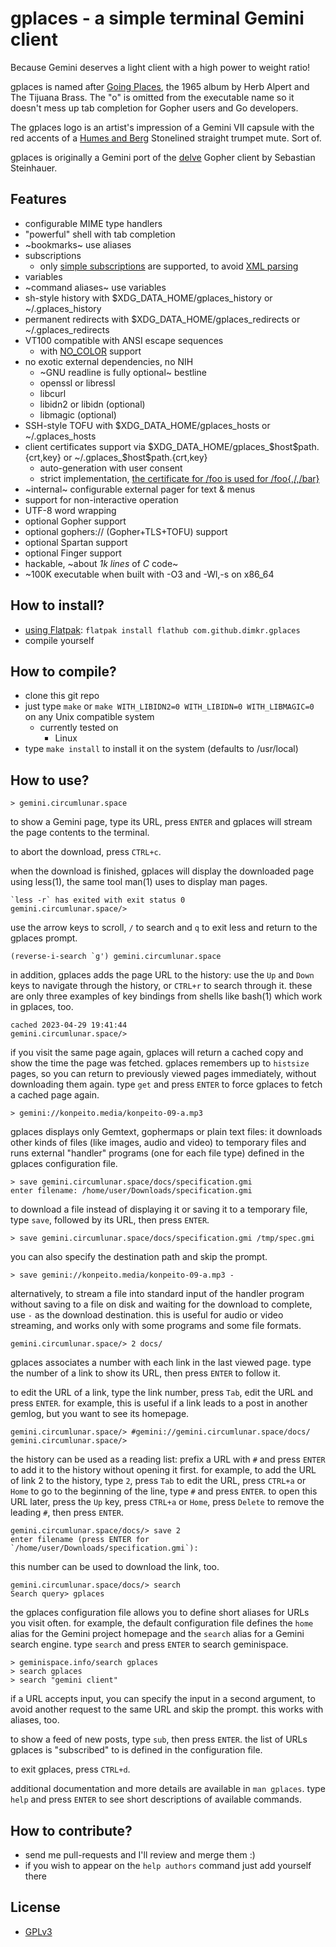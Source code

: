 # gplaces - a simple terminal Gemini client

Because Gemini deserves a light client with a high power to weight ratio!

gplaces is named after [Going Places](https://en.wikipedia.org/wiki/Going_Places_(Herb_Alpert_and_the_Tijuana_Brass_album)), the 1965 album by Herb Alpert and The Tijuana Brass. The "o" is omitted from the executable name so it doesn't mess up tab completion for Gopher users and Go developers.

The gplaces logo is an artist's impression of a Gemini VII capsule with the red accents of a [Humes and Berg](https://humesandberg.com) Stonelined straight trumpet mute. Sort of.

gplaces is originally a Gemini port of the [delve](https://github.com/kieselsteini/delve) Gopher client by Sebastian Steinhauer.

## Features
- configurable MIME type handlers
- "powerful" shell with tab completion
- ~bookmarks~ use aliases
- subscriptions
	- only [simple subscriptions](https://gemini.circumlunar.space/docs/companion/subscription.gmi) are supported, to avoid [XML parsing](https://cve.mitre.org/cgi-bin/cvekey.cgi?keyword=xml)
- variables
- ~command aliases~ use variables
- sh-style history with $XDG_DATA_HOME/gplaces_history or ~/.gplaces_history
- permanent redirects with $XDG_DATA_HOME/gplaces_redirects or ~/.gplaces_redirects
- VT100 compatible with ANSI escape sequences
	- with [NO_COLOR](https://no-color.org/) support
- no exotic external dependencies, no NIH
	- ~GNU readline is fully optional~ bestline
	- openssl or libressl
	- libcurl
	- libidn2 or libidn (optional)
	- libmagic (optional)
- SSH-style TOFU with $XDG_DATA_HOME/gplaces_hosts or ~/.gplaces_hosts
- client certificates support via $XDG_DATA_HOME/gplaces_$host$path.{crt,key} or ~/.gplaces_$host$path.{crt,key}
	- auto-generation with user consent
	- strict implementation, [the certificate for /foo is used for /foo{,/,/bar}](https://gitlab.com/gemini-specification/protocol/-/blob/75fdc58c6f76a8172ccd7dbf90824dd6146ed0b6/specification.gmi#L116)
- ~internal~ configurable external pager for text & menus
- support for non-interactive operation
- UTF-8 word wrapping
- optional Gopher support
- optional gophers:// (Gopher+TLS+TOFU) support
- optional Spartan support
- optional Finger support
- hackable, ~about *1k lines* of *C* code~
- ~100K executable when built with -O3 and -Wl,-s on x86_64

## How to install?
- [using Flatpak](https://flathub.org/apps/details/com.github.dimkr.gplaces): `flatpak install flathub com.github.dimkr.gplaces`
- compile yourself

## How to compile?
- clone this git repo
- just type `make` or `make WITH_LIBIDN2=0 WITH_LIBIDN=0 WITH_LIBMAGIC=0` on any Unix compatible system
	- currently tested on
		- Linux
- type `make install` to install it on the system (defaults to /usr/local)

## How to use?

    > gemini.circumlunar.space

to show a Gemini page, type its URL, press `ENTER` and gplaces will stream the page contents to the terminal.

to abort the download, press `CTRL+c`.

when the download is finished, gplaces will display the downloaded page using less(1), the same tool man(1) uses to display man pages.

    `less -r` has exited with exit status 0
    gemini.circumlunar.space/> 

use the arrow keys to scroll, `/` to search and `q` to exit less and return to the gplaces prompt.

    (reverse-i-search `g') gemini.circumlunar.space

in addition, gplaces adds the page URL to the history: use the `Up` and `Down` keys to navigate through the history, or `CTRL+r` to search through it. these are only three examples of key bindings from shells like bash(1) which work in gplaces, too.

    cached 2023-04-29 19:41:44
    gemini.circumlunar.space/> 

if you visit the same page again, gplaces will return a cached copy and show the time the page was fetched. gplaces remembers up to `histsize` pages, so you can return to previously viewed pages immediately, without downloading them again. type `get` and press `ENTER` to force gplaces to fetch a cached page again.

    > gemini://konpeito.media/konpeito-09-a.mp3

gplaces displays only Gemtext, gophermaps or plain text files: it downloads other kinds of files (like images, audio and video) to temporary files and runs external "handler" programs (one for each file type) defined in the gplaces configuration file.

    > save gemini.circumlunar.space/docs/specification.gmi
    enter filename: /home/user/Downloads/specification.gmi

to download a file instead of displaying it or saving it to a temporary file, type `save`, followed by its URL, then press `ENTER`.

    > save gemini.circumlunar.space/docs/specification.gmi /tmp/spec.gmi

you can also specify the destination path and skip the prompt.

    > save gemini://konpeito.media/konpeito-09-a.mp3 -
 
alternatively, to stream a file into standard input of the handler program without saving to a file on disk and waiting for the download to complete, use `-` as the download destination. this is useful for audio or video streaming, and works only with some programs and some file formats.
 
    gemini.circumlunar.space/> 2 docs/

gplaces associates a number with each link in the last viewed page. type the number of a link to show its URL, then press `ENTER` to follow it.

to edit the URL of a link, type the link number, press `Tab`, edit the URL and press `ENTER`. for example, this is useful if a link leads to a post in another gemlog, but you want to see its homepage.

    gemini.circumlunar.space/> #gemini://gemini.circumlunar.space/docs/
    gemini.circumlunar.space/> 

the history can be used as a reading list: prefix a URL with `#` and press `ENTER` to add it to the history without opening it first. for example, to add the URL of link 2 to the history, type `2`, press `Tab` to edit the URL, press `CTRL+a` or `Home` to go to the beginning of the line, type `#` and press `ENTER`. to open this URL later, press the `Up` key, press `CTRL+a` or `Home`, press `Delete` to remove the leading `#`, then press `ENTER`.

    gemini.circumlunar.space/docs/> save 2
    enter filename (press ENTER for `/home/user/Downloads/specification.gmi`):

this number can be used to download the link, too.

    gemini.circumlunar.space/docs/> search
    Search query> gplaces

the gplaces configuration file allows you to define short aliases for URLs you visit often. for example, the default configuration file defines the `home` alias for the Gemini project homepage and the `search` alias for a Gemini search engine. type `search` and press `ENTER` to search geminispace.

    > geminispace.info/search gplaces
    > search gplaces
    > search "gemini client"

if a URL accepts input, you can specify the input in a second argument, to avoid another request to the same URL and skip the prompt. this works with aliases, too.

to show a feed of new posts, type `sub`, then press `ENTER`. the list of URLs gplaces is "subscribed" to is defined in the configuration file.

to exit gplaces, press `CTRL+d`.

additional documentation and more details are available in `man gplaces`. type `help` and press `ENTER` to see short descriptions of available commands.

## How to contribute?
- send me pull-requests and I'll review and merge them :)
- if you wish to appear on the `help authors` command just add yourself there

## License
- [GPLv3](https://www.gnu.org/licenses/gpl-3.0.html)
